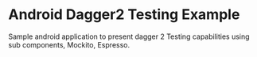 # Android Dagger2 Testing Example
Sample android application to present dagger 2 Testing capabilities using sub components, Mockito, Espresso.
